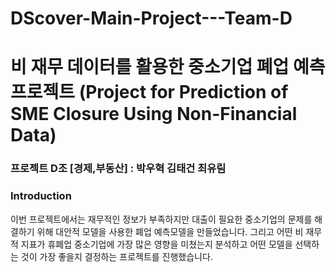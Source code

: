 # DScover-Main-Project---Team-D
# 비 재무 데이터를 활용한 중소기업 폐업 예측 프로젝트 (Project for Prediction of SME Closure Using Non-Financial Data)
### 프로젝트 D조 [경제,부동산] : 박우혁 김태건 최유림

### Introduction
이번 프로젝트에서는 재무적인 정보가 부족하지만 대출이 필요한 중소기업의 문제를 해결하기 위해 대안적 모델을 사용한 폐업 예측모델을 만들었습니다. 그리고 어떤 비 재무적 지표가 휴폐업 중소기업에 가장 많은 영향을 미쳤는지 분석하고 어떤 모델을 선택하는 것이 가장 좋을지 결정하는 프로젝트를 진행했습니다.
